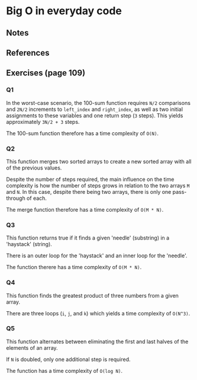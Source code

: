 # Big O in everyday code

## Notes

## References

## Exercises (page 109)

### Q1

In the worst-case scenario, the 100-sum function requires `N/2` comparisons and `2N/2` increments to `left_index` and `right_index`, as well as two initial assignments to these variables and one return step (`3` steps). This yields approximately `3N/2 + 3` steps.

The 100-sum function therefore has a time complexity of `O(N)`.

### Q2

This function merges two sorted arrays to create a new sorted array with all of the previous values.

Despite the number of steps required, the main influence on the time complexity is how the number of steps grows in relation to the two arrays `M` and `N`. In this case, despite there being two arrays, there is only one pass-through of each.

The merge function therefore has a time complexity of `O(M * N)`.

### Q3

This function returns true if it finds a given 'needle' (substring) in a 'haystack' (string).

There is an outer loop for the 'haystack' and an inner loop for the 'needle'.

The function therere has a time complexity of `O(M * N)`.

### Q4

This function finds the greatest product of three numbers from a given array.

There are three loops (`i`, `j`, and `k`) which yields a time complexity of `O(N^3)`.

### Q5

This function alternates between eliminating the first and last halves of the elements of an array.

If `N` is doubled, only one additional step is required.

The function has a time complexity of `O(log N)`.
